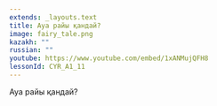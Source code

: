 ```yaml
---
extends: _layouts.text
title: Ауа райы қандай?
image: fairy_tale.png
kazakh: ""
russian: ""
youtube: https://www.youtube.com/embed/1xANMujQFH8
lessonId: CYR_A1_11
---
```

Ауа райы қандай?